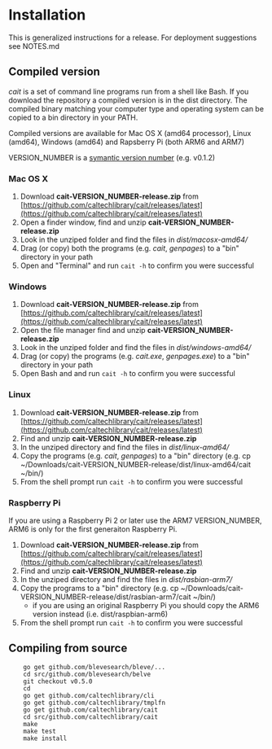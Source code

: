 
# Installation

This is generalized instructions for a release.  For deployment suggestions see NOTES.md

## Compiled version

*cait* is a set of command line programs run from a shell like Bash. If you download the repository a compiled version is in the dist directory. The compiled binary matching your computer type and operating system can be copied to a bin directory in your PATH.

Compiled versions are available for Mac OS X (amd64 processor), Linux (amd64), Windows (amd64) and Rapsberry Pi (both ARM6 and ARM7)

VERSION_NUMBER is a [symantic version number](http://semver.org/) (e.g. v0.1.2)

### Mac OS X

1. Download **cait-VERSION_NUMBER-release.zip** from [https://github.com/caltechlibrary/cait/releases/latest](https://github.com/caltechlibrary/cait/releases/latest)
2. Open a finder window, find and unzip **cait-VERSION_NUMBER-release.zip**
3. Look in the unziped folder and find the files in *dist/macosx-amd64/*
4. Drag (or copy) both the programs (e.g. *cait*, *genpages*) to a "bin" directory in your path
5. Open and "Terminal" and run `cait -h` to confirm you were successful

### Windows

1. Download **cait-VERSION_NUMBER-release.zip** from [https://github.com/caltechlibrary/cait/releases/latest](https://github.com/caltechlibrary/cait/releases/latest)
2. Open the file manager find and unzip **cait-VERSION_NUMBER-release.zip**
3. Look in the unziped folder and find the files in *dist/windows-amd64/*
4. Drag (or copy) the programs (e.g. *cait.exe*, *genpages.exe*) to a "bin" directory in your path
5. Open Bash and and run `cait -h` to confirm you were successful

### Linux

1. Download **cait-VERSION_NUMBER-release.zip** from [https://github.com/caltechlibrary/cait/releases/latest](https://github.com/caltechlibrary/cait/releases/latest)
2. Find and unzip **cait-VERSION_NUMBER-release.zip**
3. In the unziped directory and find the files in *dist/linux-amd64/*
4. Copy the programs (e.g. *cait*, *genpages*) to a "bin" directory (e.g. cp ~/Downloads/cait-VERSION_NUMBER-release/dist/linux-amd64/cait ~/bin/)
5. From the shell prompt run `cait -h` to confirm you were successful

### Raspberry Pi

If you are using a Raspberry Pi 2 or later use the ARM7 VERSION_NUMBER, ARM6 is only for the first generaiton Raspberry Pi.

1. Download **cait-VERSION_NUMBER-release.zip** from [https://github.com/caltechlibrary/cait/releases/latest](https://github.com/caltechlibrary/cait/releases/latest)
2. Find and unzip **cait-VERSION_NUMBER-release.zip**
3. In the unziped directory and find the files in *dist/rasbian-arm7/*
4. Copy the programs to a "bin" directory (e.g. cp ~/Downloads/cait-VERSION_NUMBER-release/dist/rasbian-arm7/cait ~/bin/)
    + if you are using an original Raspberry Pi you should copy the ARM6 version instead (i.e. dist/raspbian-arm6)
5. From the shell prompt run `cait -h` to confirm you were successful


## Compiling from source

```shell
    go get github.com/blevesearch/bleve/...
    cd src/github.com/blevesearch/belve
    git checkout v0.5.0
    cd
    go get github.com/caltechlibrary/cli
    go get github.com/caltechlibrary/tmplfn
    go get github.com/caltechlibrary/cait
    cd src/github.com/caltechlibrary/cait
    make
    make test
    make install
```


